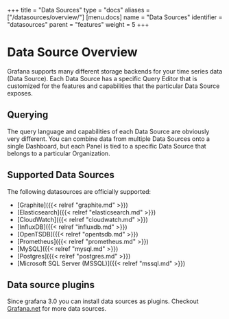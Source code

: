 +++
title = "Data Sources"
type = "docs"
aliases = ["/datasources/overview/"]
[menu.docs]
name = "Data Sources"
identifier = "datasources"
parent = "features"
weight = 5
+++

# Data Source Overview

Grafana supports many different storage backends for your time series data (Data Source). Each Data Source has a specific Query Editor that is customized for the features and capabilities that the particular Data Source exposes.


## Querying

The query language and capabilities of each Data Source are obviously very different. You can combine data from multiple Data Sources onto a single Dashboard, but each Panel is tied to a specific Data Source that belongs to a particular Organization.

## Supported Data Sources

The following datasources are officially supported:

* [Graphite]({{< relref "graphite.md" >}})
* [Elasticsearch]({{< relref "elasticsearch.md" >}})
* [CloudWatch]({{< relref "cloudwatch.md" >}})
* [InfluxDB]({{< relref "influxdb.md" >}})
* [OpenTSDB]({{< relref "opentsdb.md" >}})
* [Prometheus]({{< relref "prometheus.md" >}})
* [MySQL]({{< relref "mysql.md" >}})
* [Postgres]({{< relref "postgres.md" >}})
* [Microsoft SQL Server (MSSQL)]({{< relref "mssql.md" >}})

## Data source plugins

Since grafana 3.0 you can install data sources as plugins. Checkout [Grafana.net](https://grafana.com/plugins) for more data sources.
